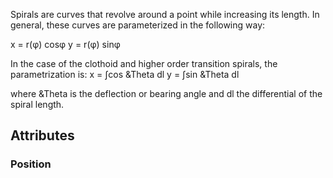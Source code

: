 Spirals are curves that revolve around a point while increasing its length. In general, these curves are parameterized in the following way:

<!-- end of short definition -->

x = r(φ) cosφ
y = r(φ) sinφ

In the case of the clothoid and higher order transition spirals, the parametrization is:
x = ∫cos &Theta dl
y = ∫sin &Theta dl

where &Theta is the deflection or bearing angle and dl the differential of the spiral length.

## Attributes

### Position

